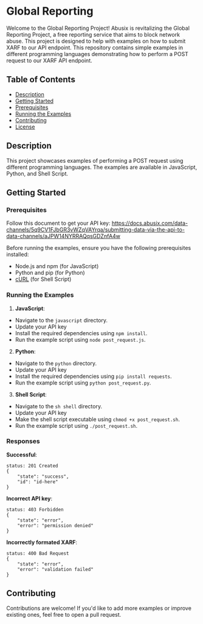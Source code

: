 # Global Reporting

Welcome to the Global Reporting Project! Abusix is revitalizing the Global Reporting Project, a free reporting service that aims to block network abuse. This project is designed to help with examples on how to submit XARF to our API endpoint. This repository contains simple examples in different programming languages demonstrating how to perform a POST request to our XARF API endpoint.

## Table of Contents

- [Description](#description)
- [Getting Started](#getting-started)
- [Prerequisites](#prerequisites)
- [Running the Examples](#running-the-examples)
- [Contributing](#contributing)
- [License](#license)

## Description

This project showcases examples of performing a POST request using different programming languages. The examples are available in JavaScript, Python, and Shell Script.

## Getting Started

### Prerequisites

Follow this document to get your API key: https://docs.abusix.com/data-channels/5q9CV1FJbGR3vWZqVAYrqa/submitting-data-via-the-api-to-data-channels/aJPW14NYRRAQqsGDZnfA4w

Before running the examples, ensure you have the following prerequisites installed:

- Node.js and npm (for JavaScript)
- Python and pip (for Python)
- [cURL](https://curl.se/) (for Shell Script)

### Running the Examples

1.  **JavaScript**:

- Navigate to the `javascript` directory.
- Update your API key
- Install the required dependencies using `npm install`.
- Run the example script using `node post_request.js`.

2.  **Python**:

- Navigate to the `python` directory.
- Update your API key
- Install the required dependencies using `pip install requests`.
- Run the example script using `python post_request.py`.

3.  **Shell Script**:

- Navigate to the `sh shell` directory.
- Update your API key
- Make the shell script executable using `chmod +x post_request.sh`.
- Run the example script using `./post_request.sh`.

### Responses

**Successful**:
```  
status: 201 Created
{
	"state": "success",
	"id": "id-here"
} 
```

**Incorrect API key**: 
```  
status: 403 Forbidden
{
	"state": "error",
	"error": "permission denied"
}
```

**Incorrectly formated XARF**:

```  
status: 400 Bad Request
{
	"state": "error",
	"error": "validation failed"
}
```

## Contributing

Contributions are welcome! If you'd like to add more examples or improve existing ones, feel free to open a pull request.
